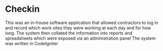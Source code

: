 # Checkin
This was an in-house software application that allowed contractors to log in and record which work sites they were working at each day and for how long. The system then collated the information into reports and spreadsheets which were exposed via an administration panel
The system was written in CodeIgniter

